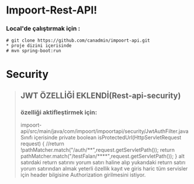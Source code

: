 # Impoort-Rest-API!

### Local'de çalıştırmak için :
	# git clone https://github.com/canadmin/impoort-api.git
	* proje dizini içerisinde 
	# mvn spring-boot:run
# Security
>## JWT ÖZELLİĞİ EKLENDİ(Rest-api-security)
> ### özelliği aktifleştirmek için:
> impoort-api/src/main/java/com/impoort/impoortapi/security/JwtAuthFilter.java Sınıfı içerisinde 
> private boolean isProtectedUrl(HttpServletRequest request) {
>          //return !pathMatcher.match("/auth/**",request.getServletPath());
> return pathMatcher.match("/testFalan/****",request.getServletPath());
>}
>alt satırdaki return satırını yorum satırı haline alıp yukarıdaki return satırı yorum satırından almak yeterli
> özellik kayıt ve giris haric tüm servisler için header bilgisine Authorization girilmesini istiyor.


